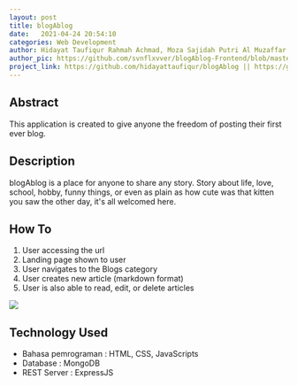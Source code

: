 ```yaml
---
layout: post
title: blogAblog
date:   2021-04-24 20:54:10
categories: Web Development
author: Hidayat Taufiqur Rahmah Achmad, Moza Sajidah Putri Al Muzaffar
author_pic: https://github.com/svnflxvver/blogAblog-Frontend/blob/master/img/Dayat.png || https://github.com/svnflxvver/blogAblog-Frontend/blob/master/img/Moza.png
project_link: https://github.com/hidayattaufiqur/blogAblog || https://github.com/svnflxvver/blogAblog 
---
```



## Abstract
This application is created to give anyone the freedom of posting their first ever blog. 


## Description
blogAblog is a place for anyone to share any story. Story about life, love, school, hobby, funny things, or even as plain as how cute was that kitten you saw the other day, it's all welcomed here.


## How To
1. User accessing the url
2. Landing page shown to user
3. User navigates to the Blogs category
4. User creates new article (markdown format)
5. User is also able to read, edit, or delete articles

![](/assets/kpu.jpg)


## Technology Used
- Bahasa pemrograman         : HTML, CSS, JavaScripts
- Database                   : MongoDB
- REST Server                : ExpressJS
